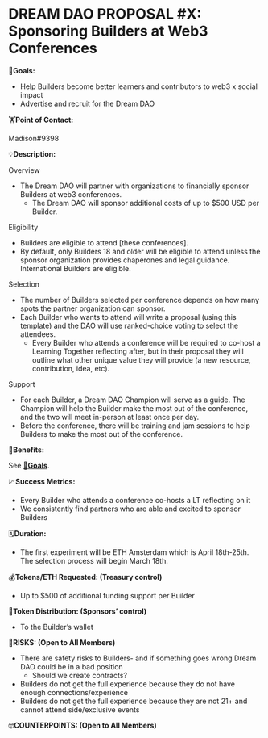 # DREAM DAO PROPOSAL #X: Sponsoring Builders at Web3 Conferences

🎯**Goals:**

- Help Builders become better learners and contributors to web3 x social impact
- Advertise and recruit for the Dream DAO

🏋️**Point of Contact:**

Madison#9398

💡**Description:**

Overview 

- The Dream DAO will partner with organizations to financially sponsor Builders at web3 conferences.
    - The Dream DAO will sponsor additional costs of up to $500 USD per Builder.

Eligibility 

- Builders are eligible to attend [these conferences].
- By default, only Builders 18 and older will be eligible to attend unless the sponsor organization provides chaperones and legal guidance. International Builders are eligible.

Selection 

- The number of Builders selected per conference depends on how many spots the partner organization can sponsor.
- Each Builder who wants to attend will write a proposal (using this template) and the DAO will use ranked-choice voting to select the attendees.
    - Every Builder who attends a conference will be required to co-host a Learning Together reflecting after, but in their proposal they will outline what other unique value they will provide (a new resource, contribution, idea, etc).

Support

- For each Builder, a Dream DAO Champion will serve as a guide. The Champion will help the Builder make the most out of the conference, and the two will meet in-person at least once per day.
- Before the conference, there will be training and jam sessions to help Builders to make the most out of the conference.

💚**Benefits:**

See [🎯**Goals**](DREAM%20DAO%20PROPOSAL%20#X%20Sponsoring%20Builders%20at%20Web3%20%20016e5e769a8b4312a8af50b04f9cf4c5.md).

📈**Success Metrics:**

- Every Builder who attends a conference co-hosts a LT reflecting on it
- We consistently find partners who are able and excited to sponsor Builders

🗓️**Duration:**

- The first experiment will be ETH Amsterdam which is April 18th-25th. The selection process will begin March 18th.

💰**Tokens/ETH Requested: (Treasury control)**

- Up to $500 of additional funding support per Builder

💸**Token Distribution: (Sponsors’ control)**

- To the Builder’s wallet

🤨**RISKS: (Open to All Members)**

- There are safety risks to Builders- and if something goes wrong Dream DAO could be in a bad position
    - Should we create contracts?
- Builders do not get the full experience because they do not have enough connections/experience
- Builders do not get the full experience because they are not 21+ and cannot attend side/exclusive events

🤓**COUNTERPOINTS: (Open to All Members)**